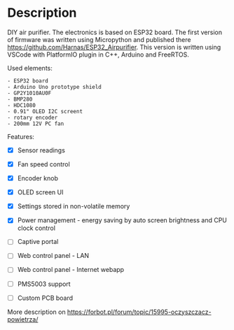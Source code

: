 # Description
DIY air purifier. The electronics is based on ESP32 board. The first version of firmware was written using Micropython and published there https://github.com/Harnas/ESP32_Airpurifier. This version is written using VSCode with PlatformIO plugin in C++, Arduino and FreeRTOS.

Used elements:
```
- ESP32 board
- Arduino Uno prototype shield
- GP2Y1010AU0F
- BMP280
- HDC1080
- 0.91" OLED I2C screent
- rotary encoder
- 200mm 12V PC fan
```

Features:
- [x] Sensor readings
- [x] Fan speed control
- [x] Encoder knob
- [x] OLED screen UI
- [x] Settings stored in non-volatile memory
- [x] Power management - energy saving by auto screen brightness and CPU clock control
- [ ] Captive portal
- [ ] Web control panel - LAN
- [ ] Web control panel - Internet webapp
- [ ] PMS5003 support
- [ ] Custom PCB board


More description on https://forbot.pl/forum/topic/15995-oczyszczacz-powietrza/
